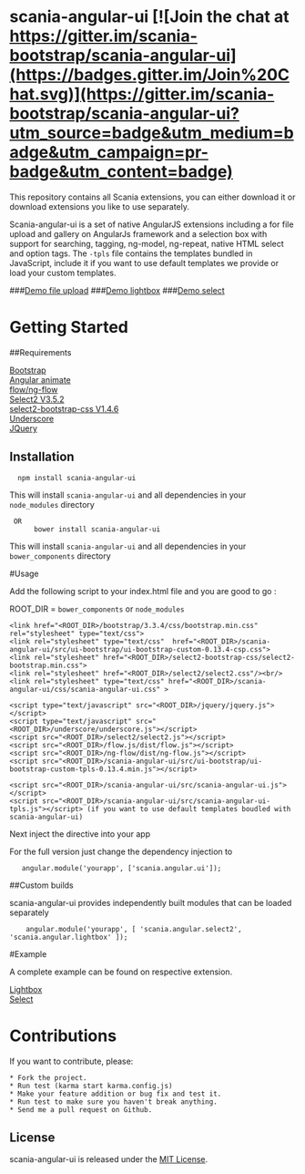 # scania-angular-ui [![Join the chat at https://gitter.im/scania-bootstrap/scania-angular-ui](https://badges.gitter.im/Join%20Chat.svg)](https://gitter.im/scania-bootstrap/scania-angular-ui?utm_source=badge&utm_medium=badge&utm_campaign=pr-badge&utm_content=badge)

This repository contains all Scania extensions, you can either download it or download extensions you like to use separately.

Scania-angular-ui is a set of native AngularJS extensions including a for file upload and gallery on AngularJs framework and a selection box with support for searching, tagging, ng-model, ng-repeat, native HTML select and option tags.
The ```-tpls``` file contains the templates bundled in JavaScript, include it if you want to use default templates we provide or load your custom templates.


###<a href="http://embed.plnkr.co/PlVBJeLgy5CgqED6rzQq/preview">Demo file upload</a>
###<a href="http://embed.plnkr.co/PlVBJeLgy5CgqED6rzQq/preview">Demo lightbox</a>
###<a href="http://embed.plnkr.co/L3YYgq7TEM2mBG9s9we1/preview">Demo select</a>

# Getting Started


##Requirements

<a href="http://getbootstrap.com/">Bootstrap</a><br/>
<a href="https://angularjs.org/">Angular animate</a><br/>
<a href="http://flowjs.github.io/ng-flow/">flow/ng-flow</a><br/>
<a href="https://github.com/ivaynberg/select2">Select2 V3.5.2</a><br/>
<a href="https://github.com/t0m/select2-bootstrap-css/tree/bootstrap3">select2-bootstrap-css V1.4.6</a><br/>
<a href="https://github.com/jashkenas/underscore">Underscore</a><br/>
<a href="http://jquery.com/">JQuery</a><br/>

## Installation

      npm install scania-angular-ui

This will install `scania-angular-ui` and all dependencies in your `node_modules` directory

     OR
          bower install scania-angular-ui

 This will install `scania-angular-ui` and all dependencies in your `bower_components` directory


#Usage

Add the following script to your index.html file and you are good to go :<br/>

ROOT_DIR = `bower_components` or `node_modules`


    <link href="<ROOT_DIR>/bootstrap/3.3.4/css/bootstrap.min.css"  rel="stylesheet" type="text/css">
    <link rel="stylesheet" type="text/css"  href="<ROOT_DIR>/scania-angular-ui/src/ui-bootstrap/ui-bootstrap-custom-0.13.4-csp.css">
    <link rel="stylesheet" href="<ROOT_DIR>/select2-bootstrap-css/select2-bootstrap.min.css">
    <link rel="stylesheet" href="<ROOT_DIR>/select2/select2.css"/><br/>
    <link rel="stylesheet" type="text/css" href="<ROOT_DIR>/scania-angular-ui/css/scania-angular-ui.css" >

    <script type="text/javascript" src="<ROOT_DIR>/jquery/jquery.js"></script>
    <script type="text/javascript" src="<ROOT_DIR>/underscore/underscore.js"></script>
    <script src="<ROOT_DIR>/select2/select2.js"></script>
    <script src="<ROOT_DIR>/flow.js/dist/flow.js"></script>
    <script src="<ROOT_DIR>/ng-flow/dist/ng-flow.js"></script>
    <script src="<ROOT_DIR>/scania-angular-ui/src/ui-bootstrap/ui-bootstrap-custom-tpls-0.13.4.min.js"></script>

    <script src="<ROOT_DIR>/scania-angular-ui/src/scania-angular-ui.js"></script>
    <script src="<ROOT_DIR>/scania-angular-ui/src/scania-angular-ui-tpls.js"></script> (if you want to use default templates boudled with scania-angular-ui)


Next inject the directive into your app

For the full version just change the dependency injection to

       angular.module('yourapp', ['scania.angular.ui']);

##Custom builds

scania-angular-ui provides independently built modules that can be loaded separately

        angular.module('yourapp', [ 'scania.angular.select2', 'scania.angular.lightbox' ]);

#Example

A complete example can be found on respective extension.

 <a href="http://embed.plnkr.co/PlVBJeLgy5CgqED6rzQq/preview">Lightbox</a><br/>
 <a href="http://embed.plnkr.co/L3YYgq7TEM2mBG9s9we1/preview">Select</a>



# Contributions


If you want to contribute, please:

	* Fork the project.
	* Run test (karma start karma.config.js)
	* Make your feature addition or bug fix and test it.
	* Run test to make sure you haven't break anything.
	* Send me a pull request on Github.

## License

scania-angular-ui is released under the [MIT License](http://www.opensource.org/licenses/MIT).
